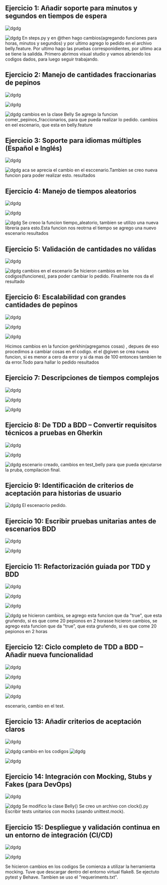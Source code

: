 ## Ejercicio 1: Añadir soporte para minutos y segundos en tiempos de espera

![dgdg](https://github.com/BiancaMT957/Desarrollo-de-Software/blob/main/Archivo7/img/ejer1.png)


![dgdg](https://github.com/BiancaMT957/Desarrollo-de-Software/blob/main/Archivo7/img/act72.png)
En steps.py y en @then hago cambios(agregando funciones para horas, minutos y segundos) y por ultimo agrego lo pedido en el archivo belly.feature. Por ultimo hago las pruebas corresponidientes, por ultimo aca se tiene la salidda. 
Primero abrimos visual studio y vamos abriendo los codigos dados, para luego seguir trabajando.
## Ejercicio 2: Manejo de cantidades fraccionarias de pepinos

![dgdg](https://github.com/BiancaMT957/Desarrollo-de-Software/blob/main/Archivo7/img/ee.png)




![dgdg](https://github.com/BiancaMT957/Desarrollo-de-Software/blob/main/Archivo7/img/gg.png)


![dgdg](https://github.com/BiancaMT957/Desarrollo-de-Software/blob/main/Archivo7/img/ejer2.png)
cambios en la clase Belly 
Se agrego la funcion comer_pepinos_fraccionarios, para que pueda realizar lo pedido.
cambios en eel escenario, que esta en belly.feature
## Ejercicio 3: Soporte para idiomas múltiples (Español e Inglés)

![dgdg](https://github.com/BiancaMT957/Desarrollo-de-Software/blob/main/Archivo7/img/ejer3.png)


![dgdg](https://github.com/BiancaMT957/Desarrollo-de-Software/blob/main/Archivo7/img/4.png)
aca se aprecia el cambio en el esccenario.Tambien se creo nueva funcion para poder realizar esto.
resultados
## Ejercicio 4: Manejo de tiempos aleatorios


![dgdg](https://github.com/BiancaMT957/Desarrollo-de-Software/blob/main/Archivo7/img/ejer4.png)


![dgdg](https://github.com/BiancaMT957/Desarrollo-de-Software/blob/main/Archivo7/img/44.png)

![dgdg](https://github.com/BiancaMT957/Desarrollo-de-Software/blob/main/Archivo7/img/5.png)
Se creoo la funcion tiempo_aleatorio, tambien se utilizo una nueva libreria para esto.Esta funcion nos reotrna el tiempo
se agrego una nuevo escenario
resultados
## Ejercicio 5: Validación de cantidades no válidas

![dgdg](https://github.com/BiancaMT957/Desarrollo-de-Software/blob/main/Archivo7/img/ejer5.png)


![dgdg](https://github.com/BiancaMT957/Desarrollo-de-Software/blob/main/Archivo7/img/6.png) 
cambios en el escenario
Se hicieron cambios en los codigos(funciones), para poder cambiar lo pedido. Finalmente nos da  el resultado
## Ejercicio 6: Escalabilidad con grandes cantidades de pepinos


![dgdg](https://github.com/BiancaMT957/Desarrollo-de-Software/blob/main/Archivo7/img/ejer6.png)

![dgdg](https://github.com/BiancaMT957/Desarrollo-de-Software/blob/main/Archivo7/img/66.png)

![dgdg](https://github.com/BiancaMT957/Desarrollo-de-Software/blob/main/Archivo7/img/7.png)

Hicimos cambios en la funcion gerkhin(agregamos cosas) , depues de eso procedimos a cambiar cosas en el codigo.
el el @given se crea nueva funcion, si es menor a cero da error y si da mas de 100 entonces tambien te da error.Todo para hallar lo pedido
resultados
## Ejercicio 7: Descripciones de tiempos complejos


![dgdg](https://github.com/BiancaMT957/Desarrollo-de-Software/blob/main/Archivo7/img/ejer7.png)


![dgdg](https://github.com/BiancaMT957/Desarrollo-de-Software/blob/main/Archivo7/img/77.png)

![dgdg](https://github.com/BiancaMT957/Desarrollo-de-Software/blob/main/Archivo7/img/8.png)

## Ejercicio 8: De TDD a BDD – Convertir requisitos técnicos a pruebas en Gherkin

![dgdg](https://github.com/BiancaMT957/Desarrollo-de-Software/blob/main/Archivo7/img/ejer8.png)

![dgdg](https://github.com/BiancaMT957/Desarrollo-de-Software/blob/main/Archivo7/img/88.png)


![dgdg](https://github.com/BiancaMT957/Desarrollo-de-Software/blob/main/Archivo7/img/9.png)
escenario creado, cambios en test_belly para que pueda ejecutarse la pruba, compilacion final.
## Ejercicio 9: Identificación de criterios de aceptación para historias de usuario

![dgdg](https://github.com/BiancaMT957/Desarrollo-de-Software/blob/main/Archivo7/img/ejer9.png)
El escenacrio pedido. 

## Ejercicio 10: Escribir pruebas unitarias antes de escenarios BDD


![dgdg](https://github.com/BiancaMT957/Desarrollo-de-Software/blob/main/Archivo7/img/ejer10.png)


![dgdg](https://github.com/BiancaMT957/Desarrollo-de-Software/blob/main/Archivo7/img/ejer100.png)

## Ejercicio 11: Refactorización guiada por TDD y BDD

![dgdg](https://github.com/BiancaMT957/Desarrollo-de-Software/blob/main/Archivo7/img/ejer11.png)


![dgdg](https://github.com/BiancaMT957/Desarrollo-de-Software/blob/main/Archivo7/img/121.png)

![dgdg](https://github.com/BiancaMT957/Desarrollo-de-Software/blob/main/Archivo7/img/111.png)

![dgdg](https://github.com/BiancaMT957/Desarrollo-de-Software/blob/main/Archivo7/img/12b.png)
se hicieron cambios, se agrego esta funcion que da "true", que esta gruñendo, si es que come 20 pepionos en 2 horasse hicieron cambios, se agrego esta funcion que da "true", que esta gruñendo, si es que come 20 pepionos en 2 horas
## Ejercicio 12: Ciclo completo de TDD a BDD – Añadir nueva funcionalidad

![dgdg](https://github.com/BiancaMT957/Desarrollo-de-Software/blob/main/Archivo7/img/ejer12.png)

![dgdg](https://github.com/BiancaMT957/Desarrollo-de-Software/blob/main/Archivo7/img/112.png)

![dgdg](https://github.com/BiancaMT957/Desarrollo-de-Software/blob/main/Archivo7/img/112a.png)

![dgdg](https://github.com/BiancaMT957/Desarrollo-de-Software/blob/main/Archivo7/img/14.png)

escenario, cambio en el test.

## Ejercicio 13: Añadir criterios de aceptación claros



![dgdg](https://github.com/BiancaMT957/Desarrollo-de-Software/blob/main/Archivo7/img/ejer13.png)


![dgdg](https://github.com/BiancaMT957/Desarrollo-de-Software/blob/main/Archivo7/img/113.png)
cambio en los codigos
![dgdg](https://github.com/BiancaMT957/Desarrollo-de-Software/blob/main/Archivo7/img/113a.png)


![dgdg](https://github.com/BiancaMT957/Desarrollo-de-Software/blob/main/Archivo7/img/14b.png)
## Ejercicio 14: Integración con Mocking, Stubs y Fakes (para DevOps)


![dgdg](https://github.com/BiancaMT957/Desarrollo-de-Software/blob/main/Archivo7/img/114.png)




![dgdg](https://github.com/BiancaMT957/Desarrollo-de-Software/blob/main/Archivo7/img/114a.png)
Se modifico la clase Belly()
Se creo un archivo con clock().py
Escribir tests unitarios con mocks (usando unittest.mock).
## Ejercicio 15: Despliegue y validación continua en un entorno de integración (CI/CD)


![dgdg](https://github.com/BiancaMT957/Desarrollo-de-Software/blob/main/Archivo7/img/16.png)

![dgdg](https://github.com/BiancaMT957/Desarrollo-de-Software/blob/main/Archivo7/img/115.png)

Se hicieron cambios en los codigos
Se comienza a utilizar la herramienta mocking. Tuve que descargar dentro del entorno virtual flake8.
Se ejectuto pytest y Behave. Tambien se uso el "requeriments.txt".


